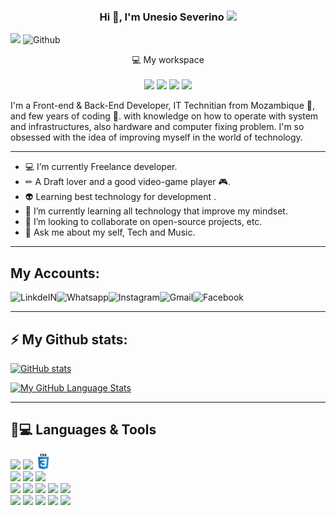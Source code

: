 <h3 align='center'>
Hi 👋, I'm Unesio Severino <img src="https://github.com/TheDudeThatCode/TheDudeThatCode/blob/master/Assets/Earth.gif" width="24px">
</h3>

![](https://visitor-badge.laobi.icu/badge?page_id=Unesio-Severino.Unesio-Severino)
![Github](https://img.shields.io/github/followers/Unesio-Severino?label=Followers&logo=Github)

<p align='center'>
  💻 My workspace<br/><br/>
  <img src="https://img.shields.io/badge/windows-%230078D6.svg?&style=for-the-badge&logo=windows&logoColor=white" />
  <img src="https://img.shields.io/badge/intel-core%20i5%204th-%230071C5.svg?&style=for-the-badge&logo=intel&logoColor=white" />
  <img src="https://img.shields.io/badge/RAM-12GB-%230071C5.svg?&style=for-the-badge&logoColor=white" />
  <img src="https://img.shields.io/badge/nvidia-gtx%20850M-%2376B900.svg?&style=for-the-badge&logo=nvidia&logoColor=white" />
</p>

<p align='left'>
I'm a Front-end & Back-End Developer, IT Technitian from Mozambique 💚, and few years of coding 🧐. with knowledge on how to operate with system and infrastructures, also hardware and computer fixing problem. I'm so obsessed with the idea of improving myself in the world of technology.

---

- 💻 I’m currently Freelance developer.
- ✏ A Draft lover and a good video-game player 🎮.
- 👽 Learning best technology for development .
- 🌱 I’m currently learning all technology that improve my mindset.
- 👯 I’m looking to collaborate on open-source projects, etc.
- 💬 Ask me about my self, Tech and Music.
</p>

---

## My Accounts:

<a target="_blank" href="https://www.linkedin.com/in/unesio-severino/">
  <img align="left" alt="LinkdeIN" height="30" src="https://img.shields.io/badge/LinkedIn-0077B5?style=for-the-badge&logo=linkedin&logoColor=white" />
</a>&nbsp;&nbsp;
<a target="_blank" href="https://api.whatsapp.com/send?phone=+258842457175">
  <img align="left" alt="Whatsapp" height="30" src="https://img.shields.io/badge/WhatsApp-25D366?style=for-the-badge&logo=whatsapp&logoColor=white" />
</a>&nbsp;&nbsp;
<a target="_blank" href="https://www.instagram.com/unesio._.charger/">
  <img align="left" alt="Instagram" height="30" src="https://img.shields.io/badge/Instagram-E4405F?style=for-the-badge&logo=instagram&logoColor=white " />
</a>&nbsp;&nbsp;
<a target="_blank" href="mailto:unesio.private@gmail.com">
  <img align="left" alt="Gmail" height="30" src="https://img.shields.io/badge/Gmail-D14836?style=for-the-badge&logo=gmail&logoColor=white " />
</a>&nbsp;&nbsp;
<a target="_blank" href="https://www.facebook.com/unesio.severino/">
  <img align="left" alt="Facebook" height="30" src="https://img.shields.io/badge/Facebook-1877F2?style=for-the-badge&logo=facebook&logoColor=white" />
</a>&nbsp;&nbsp;

---

## ⚡ My Github stats:

[![GitHub stats](https://github-readme-stats.vercel.app/api?username=Unesio-Severino&show_icons=true&theme=tokyonight)]()

[![My GitHub Language Stats](https://github-readme-stats.vercel.app/api/top-langs/?username=Unesio-Severino&langs_count=5&theme=tokyonight)]()

---

## 🚀💻 Languages & Tools


<p>
  <code><img width="10%" src="https://www.vectorlogo.zone/logos/nodejs/nodejs-ar21.svg"></code>
  <code><img width="10%" src="https://www.vectorlogo.zone/logos/vuejs/vuejs-ar21.svg"></code>
  <img src="https://raw.githubusercontent.com/devicons/devicon/master/icons/css3/css3-original-wordmark.svg" alt="css3" width="25" height="25" />

  <br />
  <code><img width="10%" src="https://www.vectorlogo.zone/logos/laravel/laravel-ar21.svg"></code>
  <code><img width="10%" src="https://www.vectorlogo.zone/logos/getbootstrap/getbootstrap-ar21.svg"></code>
  <code><img width="10%" src="https://www.vectorlogo.zone/logos/java/java-ar21.svg"></code>
  
  <br />
  <code><img width="10%" src="https://www.vectorlogo.zone/logos/mysql/mysql-ar21.svg"></code>
  <code><img width="10%" src="https://www.vectorlogo.zone/logos/sqlite/sqlite-ar21.svg"></code>
  <code><img width="10%" src="https://www.vectorlogo.zone/logos/firebase/firebase-ar21.svg"></code>
  <code><img width="10%" src="https://www.vectorlogo.zone/logos/mongodb/mongodb-ar21.svg"></code>
  <code><img width="10%" src="https://www.vectorlogo.zone/logos/postgresql/postgresql-ar21.svg"></code>
  <br />
   <code><img width="10%" src="https://www.vectorlogo.zone/logos/phpmyadmin/phpmyadmin-ar21.svg"></code>
   <code><img width="10%" src="https://www.vectorlogo.zone/logos/docker/docker-ar21.svg"></code>
  <code><img width="10%" src="https://www.vectorlogo.zone/logos/google_cloud/google_cloud-ar21.svg"></code>
  <code><img width="10%" src="https://www.vectorlogo.zone/logos/amazon_aws/amazon_aws-ar21.svg"></code>
  <code><img width="10%" src="https://www.vectorlogo.zone/logos/git-scm/git-scm-ar21.svg"></code>

  </p>
